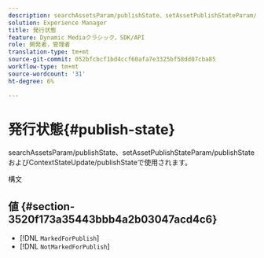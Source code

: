```yaml
---
description: searchAssetsParam/publishState、setAssetPublishStateParam/publishStateおよびContextStateUpdate/publishStateで使用されます。
solution: Experience Manager
title: 発行状態
feature: Dynamic Mediaクラシック，SDK/API
role: 開発者，管理者
translation-type: tm+mt
source-git-commit: 052bfcbcf1bd4ccf60afa7e3325bf58dd07cba85
workflow-type: tm+mt
source-wordcount: '31'
ht-degree: 6%

---
```



# 発行状態{#publish-state}

searchAssetsParam/publishState、setAssetPublishStateParam/publishStateおよびContextStateUpdate/publishStateで使用されます。

構文

## 値 {#section-3520f173a35443bbb4a2b03047acd4c6}

* [!DNL `MarkedForPublish`]
* [!DNL `NotMarkedForPublish`]

